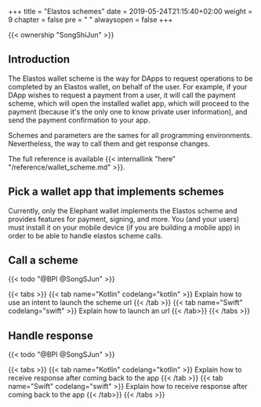 +++
title = "Elastos schemes"
date = 2019-05-24T21:15:40+02:00
weight = 9
chapter = false
pre = "<i class='fa ela-page'></i> "
alwaysopen = false
+++

{{< ownership "SongShiJun" >}}

## Introduction

The Elastos wallet scheme is the way for DApps to request operations to be completed by an Elastos wallet, on behalf of the user. For example, if your DApp wishes to request a payment from a user, it will call the payment scheme, which will open the installed wallet app, which will proceed to the payment (because it's the only one to know private user information), and send the payment confirmation to your app.

Schemes and parameters are the sames for all programming environments. Nevertheless, the way to call them and get response changes. 

The full reference is available {{< internallink "here" "/reference/wallet_scheme.md" >}}.

## Pick a wallet app that implements schemes

Currently, only the Elephant wallet implements the Elastos scheme and provides features for payment, signing, and more. You (and your users) must install it on your mobile device (if you are building a mobile app) in order to be able to handle elastos scheme calls.

## Call a scheme

{{< todo "@BPI @SongSJun" >}}

{{< tabs >}} 
    {{< tab name="Kotlin" codelang="kotlin" >}} 
Explain how to use an intent to launch the scheme url
    {{< /tab >}} 
    {{< tab name="Swift" codelang="swift" >}} 
Explain how to launch an url
    {{< /tab>}}
{{< /tabs >}}

## Handle response

{{< todo "@BPI @SongSJun" >}}

{{< tabs >}} 
    {{< tab name="Kotlin" codelang="kotlin" >}} 
Explain how to receive response after coming back to the app
    {{< /tab >}} 
    {{< tab name="Swift" codelang="swift" >}} 
Explain how to receive response after coming back to the app
    {{< /tab>}}
{{< /tabs >}}
